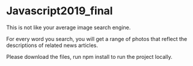 # Javascript2019_final

This is not like your average image search engine. 

For every word you search, you will get a range of photos that reflect the descriptions of related news articles. 

Please download the files, run npm install to run the project locally.
